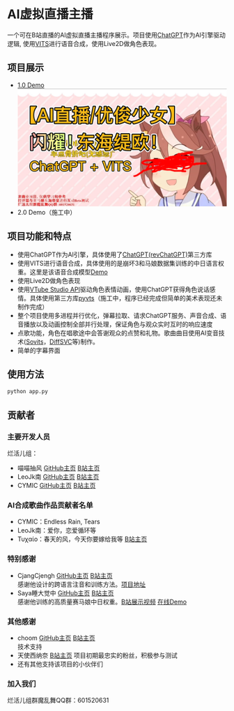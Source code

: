 # AI虚拟直播主播

一个可在B站直播的AI虚拟直播主播程序展示。项目使用[ChatGPT](https://openai.com/blog/chatgpt)作为AI引擎驱动逻辑, 使用[VITS](https://github.com/jaywalnut310/vits)进行语音合成，使用Live2D做角色表现。

## 项目展示
<!--- https://github.com/mattcone/markdown-guide/blob/master/_basic-syntax/line-breaks.md: two or more spaces--->
- [1.0 Demo](https://www.bilibili.com/video/BV13L41197oZ)  
![Demo 1.0 Cover](./demo_1.0.png)
- 2.0 Demo（施工中）

## 项目功能和特点

- 使用ChatGPT作为AI引擎，具体使用了[ChatGPT(revChatGPT)](https://github.com/acheong08/ChatGPT)第三方库
- 使用VITS进行语音合成，具体使用的是崩坏3和马娘数据集训练的中日语言权重。这里是该语音合成模型[Demo](https://huggingface.co/spaces/zomehwh/vits-uma-genshin-honkai)
- 使用Live2D做角色表现
- 使用[VTube Studio API](https://github.com/DenchiSoft/VTubeStudio)驱动角色表情动画，使用ChatGPT获得角色说话感情。具体使用第三方库[pyvts](https://github.com/Genteki/pyvts)（施工中，程序已经完成但简单的美术表现还未制作完成）
- 整个项目使用多进程并行优化，弹幕拉取、请求ChatGPT服务、声音合成、语音播放以及动画控制全部并行处理，保证角色与观众实时互时的响应速度
- 点歌功能，角色在唱歌途中会答谢观众的点赞和礼物。歌曲曲目使用AI变音技术([Sovits](https://github.com/svc-develop-team/so-vits-svc)，[DiffSVC](https://github.com/prophesier/diff-svc)等)制作。
- 简单的字幕界面

## 使用方法

```python
python app.py
```

## 贡献者

### 主要开发人员

烂活儿组：

- 喵喵抽风 [GitHub主页](https://github.com/whiteeat) [B站主页](https://space.bilibili.com/7627329)
- LeoJk南 [GitHub主页](https://github.com/leojnjn) [B站主页](https://space.bilibili.com/603987001)
- CYMIC [GitHub主页](https://github.com/hellocym) [B站主页](https://space.bilibili.com/88937421)

### AI合成歌曲作品贡献者名单

- CYMIC：Endless Rain, Tears
- LeoJk南：爱你，恋爱循环等
- Τυχαίο：春天的风，今天你要嫁给我等 [B站主页](https://space.bilibili.com/381910197)

### 特别感谢

- CjangCjengh [GitHub主页](https://github.com/CjangCjengh) [B站主页](https://space.bilibili.com/35285881)  
感谢他设计的跨语言注音和训练方法。[项目地址](https://github.com/CjangCjengh/vits)
- Saya睡大觉中 [GitHub主页](https://github.com/SayaSS) [B站主页](https://space.bilibili.com/5955895)  
感谢他训练的高质量赛马娘中日权重。[B站展示视频](https://www.bilibili.com/video/BV1UG4y1W7Ji/) [在线Demo](https://huggingface.co/spaces/zomehwh/vits-uma-genshin-honkai)

### 其他感谢

- choom [GitHub主页](https://github.com/aierchoom) [B站主页](https://space.bilibili.com/95978418)  
技术支持
- 天使西纳奈 [B站主页](https://space.bilibili.com/3494352250734879)
项目初期最忠实的粉丝，积极参与测试
- 还有其他支持该项目的小伙伴们

### 加入我们

烂活儿组群魔乱舞QQ群：601520631
